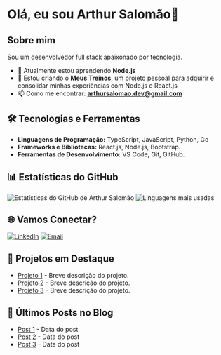 # Olá, eu sou Arthur Salomão👋

## Sobre mim

Sou um desenvolvedor full stack apaixonado por tecnologia.

- 🌱 Atualmente estou aprendendo **Node.js**
- 👯 Estou criando o **Meus Treinos**, um projeto pessoal para adquirir e consolidar minhas experiências com Node.js e React.js
- 📫 Como me encontrar: **arthursalomao.dev@gmail.com**
## 🛠️ Tecnologias e Ferramentas

- **Linguagens de Programação:** TypeScript, JavaScript, Python, Go
- **Frameworks e Bibliotecas:** React.js, Node.js, Bootstrap.
- **Ferramentas de Desenvolvimento:** VS Code, Git, GitHub.

## 📊 Estatísticas do GitHub

![Estatísticas do GitHub de Arthur Salomão](https://github-readme-stats.vercel.app/api?username=ArthurSalomaoo&show_icons=true&theme=transparent&rank_icon=github)
![Linguagens mais usadas](https://github-readme-stats.vercel.app/api/top-langs/?username=arthursalomaoo&hide_progress=true&theme=transparent )


## 🌐 Vamos Conectar?

[![LinkedIn](https://img.shields.io/badge/LinkedIn-000?style=for-the-badge&logo=linkedin&logoColor=0E76A8)](https://www.linkedin.com/in/arthursalomao/)
[![Email](https://img.shields.io/badge/Email-000?style=for-the-badge&logo=gmail&logoColor=D14836)](mailto:arthursalomao.dev@gmail.com)

## 📂 Projetos em Destaque

- [Projeto 1](https://github.com/seu-usuario/projeto1) - Breve descrição do projeto.
- [Projeto 2](https://github.com/seu-usuario/projeto2) - Breve descrição do projeto.
- [Projeto 3](https://github.com/seu-usuario/projeto3) - Breve descrição do projeto.

## 📝 Últimos Posts no Blog

<!-- BLOG-POST-LIST:START -->
- [Post 1](https://link-para-o-post1) - Data do post
- [Post 2](https://link-para-o-post2) - Data do post
- [Post 3](https://link-para-o-post3) - Data do post
<!-- BLOG-POST-LIST:END -->
